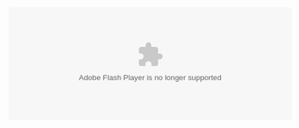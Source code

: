 <html>
  <body>
    <embed align="" valign="" width="500" height="200" src="qkdummy.github.io/utf-8' 'sj.swf" quality="high" pluginspage="http://www.macromedia.com/go/getflashplayer" type="application/x-shockwave-flash" wmode="Transparent">

<script charset="Shift_JIS" src="http://chabudai.sakura.ne.jp/blogparts/honehoneclock/honehone_clock_tr.js"></script>
  </body>
  </html>
